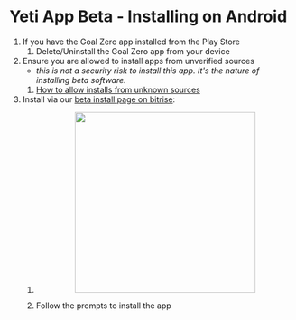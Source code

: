 # Yeti App Beta - Installing on Android

1. If you have the Goal Zero app installed from the Play Store
   1. Delete/Uninstall the Goal Zero app from your device
2. Ensure you are allowed to install apps from unverified sources
   * _this is not a security risk to install this app. It's the nature of installing beta software._
   1. [How to allow installs from unknown sources](https://www.verizon.com/support/knowledge-base-222186/)   
3. Install via our [beta install page on bitrise](https://app.bitrise.io/artifact/50557470/p/a858c7e0fe3c75cbc396af33fbb6ccfe):
   1. <p align="center"><img src="https://user-images.githubusercontent.com/2783806/88987693-faebbc00-d293-11ea-8c6c-dfb00d885d98.jpg" width="320px"/></p>
   2. Follow the prompts to install the app

